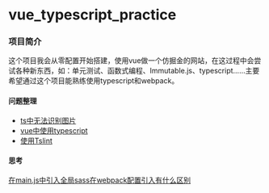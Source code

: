 # vue_typescript_practice

### 项目简介
这个项目我会从零配置开始搭建，使用vue做一个仿掘金的网站，在这过程中会尝试各种新东西，如：单元测试、函数式编程、Immutable.js、typescript......主要希望通过这个项目能熟练使用typescript和webpack。
#### 问题整理
* [ts中无法识别图片](https://github.com/smallmonsters/webpack_study/issues/7)
* [vue中使用typescript](https://github.com/smallmonsters/webpack_study/issues/8)
* [使用Tslint](https://github.com/smallmonsters/webpack_study/issues/10)

#### 思考
[在main.js中引入全局sass在webpack配置引入有什么区别](https://github.com/smallmonsters/webpack_study/issues/9)
